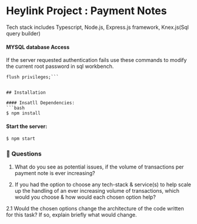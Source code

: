 # Heylink Project : Payment Notes 
Tech stack includes Typescript, Node.js, Express.js framework, Knex.js(Sql query builder)

#### MYSQL database Access
If the server requested authentication fails use these commands to modify the current root password in sql workbench.

```ALTER USER 'root'@'localhost' IDENTIFIED WITH mysql_native_password BY 'password';
flush privileges;```


## Installation

#### Insatll Dependencies: 
```bash
$ npm install
```
#### Start the server: 
```bash
$ npm start
```
### 🤔 Questions

1. What do you see as potential issues, if the volume of transactions per payment note is ever increasing?

2. If you had the option to choose any tech-stack & service(s) to help scale up the handling of an ever increasing volume of transactions, which would you choose & how would each chosen option help?

2.1 Would the chosen options change the architecture of the code written for this task? If so, explain briefly what would change.

